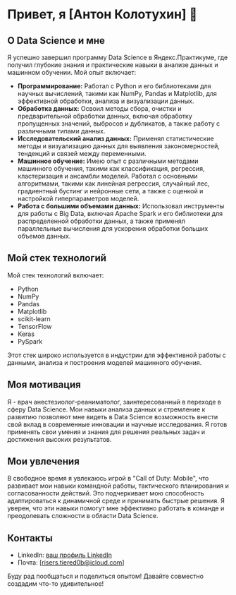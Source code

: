 # Привет, я [Антон Колотухин] 👋

## О Data Science и мне

Я успешно завершил программу Data Science в Яндекс.Практикуме, где получил глубокие знания и практические навыки в анализе данных и машинном обучении. Мой опыт включает:

- **Программирование:** Работал с Python и его библиотеками для научных вычислений, такими как NumPy, Pandas и Matplotlib, для эффективной обработки, анализа и визуализации данных.
- **Обработка данных:** Освоил методы сбора, очистки и предварительной обработки данных, включая обработку пропущенных значений, выбросов и дубликатов, а также работу с различными типами данных.
- **Исследовательский анализ данных:** Применял статистические методы и визуализацию данных для выявления закономерностей, тенденций и связей между переменными.
- **Машинное обучение:** Имею опыт с различными методами машинного обучения, такими как классификация, регрессия, кластеризация и ансамбли моделей. Работал с основными алгоритмами, такими как линейная регрессия, случайный лес, градиентный бустинг и нейронные сети, а также с оценкой и настройкой гиперпараметров моделей.
- **Работа с большими объемами данных:** Использовал инструменты для работы с Big Data, включая Apache Spark и его библиотеки для распределенной обработки данных, а также применял параллельные вычисления для ускорения обработки больших объемов данных.

## Мой стек технологий

Мой стек технологий включает:
- Python
- NumPy
- Pandas
- Matplotlib
- scikit-learn
- TensorFlow
- Keras
- PySpark

Этот стек широко используется в индустрии для эффективной работы с данными, анализа и построения моделей машинного обучения.

## Моя мотивация

Я - врач анестезиолог-реаниматолог, заинтересованный в переходе в сферу Data Science. Мои навыки анализа данных и стремление к развитию позволяют мне видеть в Data Science возможность внести свой вклад в современные инновации и научные исследования. Я готов применять свои умения и знания для решения реальных задач и достижения высоких результатов.

## Мои увлечения

В свободное время я увлекаюсь игрой в "Call of Duty: Mobile", что развивает мои навыки командной работы, тактического планирования и согласованности действий. Это подчеркивает мою способность адаптироваться к динамичной среде и принимать быстрые решения. Я уверен, что эти навыки помогут мне эффективно работать в команде и преодолевать сложности в области Data Science.

## Контакты

- LinkedIn: [ваш профиль LinkedIn](ссылка)
- Почта: [risers.tiered0b@icloud.com]

Буду рад пообщаться и поделиться опытом! Давайте совместно создадим что-то удивительное!

